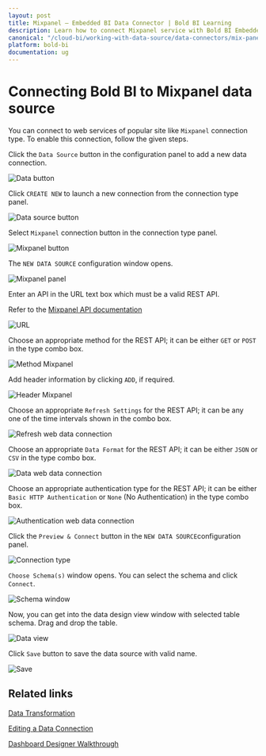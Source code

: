 ```yaml
---
layout: post
title: Mixpanel – Embedded BI Data Connector | Bold BI Learning
description: Learn how to connect Mixpanel service with Bold BI Embedded and create data source for widget configuration.
canonical: "/cloud-bi/working-with-data-source/data-connectors/mix-panel/"
platform: bold-bi
documentation: ug
---
```


# Connecting Bold BI to Mixpanel data source

  You can connect to web services of popular site like `Mixpanel` connection type. To enable this connection, follow the given steps.
  
  Click the `Data Source` button in the configuration panel to add a new data connection.
   
   ![Data button](/static/assets/embedded/working-with-datasource/data-connectors/images/common/databutton.png)
   
   Click `CREATE NEW` to launch a new connection from the connection type panel. 
   
   ![Data source button](/static/assets/embedded/working-with-datasource/data-connectors/images/common/datasourcebutton.png)
  
  Select `Mixpanel` connection button in the connection type panel.

  ![Mixpanel button](/static/assets/embedded/working-with-datasource/data-connectors/images/mixpanel/mixpanel_button.png)

  The `NEW DATA SOURCE` configuration window opens.

  ![Mixpanel panel](/static/assets/embedded/working-with-datasource/data-connectors/images/mixpanel/mixpanel_panel.png)

  Enter an API in the URL text box which must be a valid REST API.

  Refer to the [Mixpanel API documentation](https://mixpanel.com/help/reference/data-export-api)

  ![URL](/static/assets/embedded/working-with-datasource/data-connectors/images/mixpanel/URL_mixpanel.png)

  Choose an appropriate method for the REST API; it can be either `GET` or `POST` in the type combo box.

  ![Method Mixpanel](/static/assets/embedded/working-with-datasource/data-connectors/images/mixpanel/Method_mixpanel.png)

  Add header information by clicking `ADD`, if required.

  ![Header Mixpanel](/static/assets/embedded/working-with-datasource/data-connectors/images/mixpanel/Header_mixpanel.png)
  
  Choose an appropriate `Refresh Settings` for the REST API; it can be any one of the time intervals shown in the combo box.

  ![Refresh web data connection](/static/assets/embedded/working-with-datasource/data-connectors/images/mixpanel/Refresh_webdataconnection.png)

  Choose an appropriate `Data Format` for the REST API; it can be either `JSON` or `CSV` in the type combo box.

  ![Data web data connection](/static/assets/embedded/working-with-datasource/data-connectors/images/mixpanel/Data_webdataconnection.png)

  Choose an appropriate authentication type for the REST API; it can be either `Basic HTTP Authentication` or `None` (No Authentication) in the type combo box.

  ![Authentication web data connection](/static/assets/embedded/working-with-datasource/data-connectors/images/mixpanel/Authentication_webdataconnection.png)
  
  Click the `Preview & Connect` button in the `NEW DATA SOURCE`configuration panel. 
  
  ![Connection type](/static/assets/embedded/working-with-datasource/data-connectors/images/mixpanel/mixpanel_connectiontype.png)

  `Choose Schema(s)` window opens. You can select the schema and click `Connect`.
  
  ![Schema window](/static/assets/embedded/working-with-datasource/data-connectors/images/mixpanel/schemawindow.png)
  
  Now, you can get into the data design view window with selected table schema. Drag and drop the table.
  
  ![Data view](/static/assets/embedded/working-with-datasource/data-connectors/images/mixpanel/dataview.png)

  Click `Save` button to save the data source with valid name.

   ![Save](/static/assets/embedded/working-with-datasource/data-connectors/images/mixpanel/save.png)

## Related links
[Data Transformation](/embedded-bi/working-with-data-source/transforming-data/joining-table/)

[Editing a Data Connection](/embedded-bi/working-with-data-source/editing-a-data-connection/)   

[Dashboard Designer Walkthrough](/embedded-bi/getting-started/quick-start/)

  







  
































